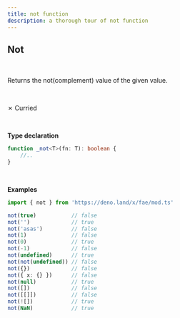 ```yaml
---
title: not function
description: a thorough tour of not function
---
```


## Not
<br>

Returns the not(complement) value of the given value.

<br>

&cross; Curried

<br>

**Type declaration**
```typescript
function _not<T>(fn: T): boolean {
    //..
}
```
<br>

**Examples**
```typescript
import { not } from 'https://deno.land/x/fae/mod.ts'

not(true)           // false
not('')             // true
not('asas')         // false
not(1)              // false
not(0)              // true
not(-1)             // false
not(undefined)      // true
not(not(undefined)) // false
not({})             // false
not({ x: {} })      // false
not(null)           // true
not([])             // false
not([[]])           // false
not(![])            // true
not(NaN)            // true
``` 